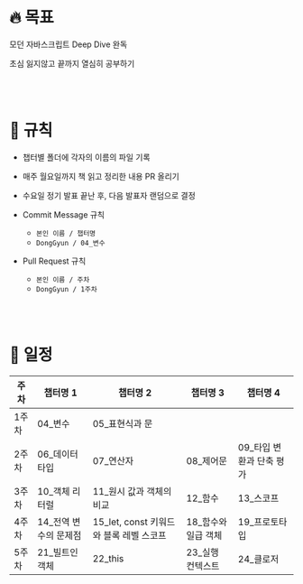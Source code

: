 # 🔥 목표
모던 자바스크립트 Deep Dive 완독

초심 잃지않고 끝까지 열심히 공부하기

<br/><br/>

# 🎲 규칙
* 챕터별 폴더에 각자의 이름의 파일 기록
* 매주 월요일까지 책 읽고 정리한 내용 PR 올리기
* 수요일 정기 발표 끝난 후, 다음 발표자 랜덤으로 결정

* Commit Message 규칙
  * ``본인 이름 / 챕터명``
  * ``DongGyun / 04_변수``

* Pull Request 규칙
  * ``본인 이름 / 주차``
  * ``DongGyun / 1주차``

<br/><br/>

# 📆 일정
| **주차** | **챕터명 1** | **챕터명 2** | **챕터명 3** | **챕터명 4** |
| -------- | ---------- | ---------- | ---------- | ---------- |
| 1주차 | 04_변수 | 05_표현식과 문 | | |
| 2주차 | 06_데이터 타입 | 07_연산자 | 08_제어문 | 09_타입 변환과 단축 평가 |
| 3주차 | 10_객체 리터럴 | 11_원시 값과 객체의 비교 | 12_함수 | 13_스코프 |
| 4주차 | 14_전역 변수의 문제점 | 15_let, const 키워드와 블록 레벨 스코프 | 18_함수와 일급 객체 | 19_프로토타입 |
| 5주차 | 21_빌트인 객체 | 22_this | 23_실행 컨텍스트 | 24_클로저 |
